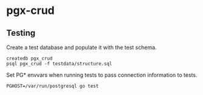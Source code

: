 # pgx-crud

## Testing

Create a test database and populate it with the test schema.

    createdb pgx_crud
    psql pgx_crud -f testdata/structure.sql

Set PG* envvars when running tests to pass connection information to tests.

    PGHOST=/var/run/postgresql go test
